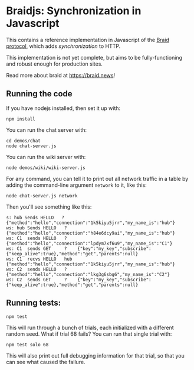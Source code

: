 # Braidjs: Synchronization in Javascript

This contains a reference implementation in Javascript of the
[Braid protocol](https://github.com/braid-work/ietf-braid-draft), which adds
*synchronization* to HTTP.

This implementation is not yet complete, but aims to be fully-functioning and
robust enough for production sites.

Read more about braid at https://braid.news!



## Running the code
If you have nodejs installed, then set it up with:
```
npm install
```

You can run the chat server with:

```
cd demos/chat
node chat-server.js
```

You can run the wiki server with:
```
node demos/wiki/wiki-server.js
```

For any command, you can tell it to print out all network traffic in a table
by adding the command-line argument `network` to it, like this:

```
node chat-server.js network
```

Then you'll see something like this:

```
s: hub Sends HELLO   ?    {"method":"hello","connection":"1k5kiyu5jrr","my_name_is":"hub"}
ws: hub Sends HELLO   ?    {"method":"hello","connection":"h84e6dcy9ai","my_name_is":"hub"}
ws: C1  sends HELLO   ?    {"method":"hello","connection":"lpdym7xf6u9","my_name_is":"C1"}
ws: C1  sends GET     ?    {"key":"my_key","subscribe":{"keep_alive":true},"method":"get","parents":null}
ws: C1  recvs HELLO   hub  {"method":"hello","connection":"1k5kiyu5jrr","my_name_is":"hub"}
ws: C2  sends HELLO   ?    {"method":"hello","connection":"lkg3g6sbg6","my_name_is":"C2"}
ws: C2  sends GET     ?    {"key":"my_key","subscribe":{"keep_alive":true},"method":"get","parents":null}
```

## Running tests:

```
npm test
```

This will run through a bunch of trials, each initialized with a different
random seed.  What if trial 68 fails?  You can run that single trial with:

```
npm test solo 68
```

This will also print out full debugging information for that trial, so that
you can see what caused the failure.
